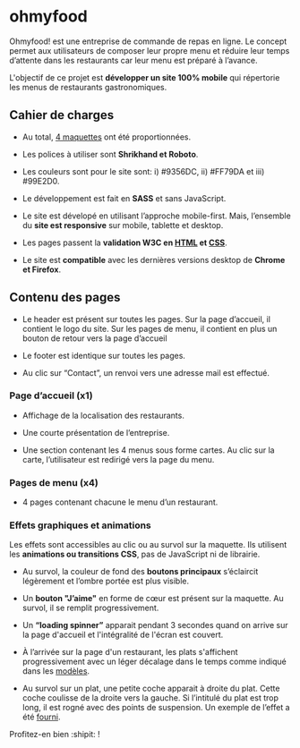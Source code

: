 # ohmyfood

Ohmyfood! est une entreprise de commande de repas en ligne. Le concept permet aux utilisateurs de composer leur propre menu et réduire leur temps d’attente dans les restaurants car leur menu est préparé à l’avance.

L'objectif de ce projet est **développer un site 100% mobile** qui répertorie les menus de restaurants gastronomiques.

## Cahier de charges

+ Au total, [4 maquettes](https://github.com/AaronMillOro/AaronMillanOropeza_3_26022021/tree/master/models) ont été proportionnées.

+ Les polices à utiliser sont **Shrikhand et Roboto**.

+ Les couleurs sont pour le site sont: i) #9356DC, ii) #FF79DA et iii) #99E2D0.

+ Le développement est fait en **SASS** et sans JavaScript.

+ Le site est dévelopé en utilisant l’approche mobile-first. Mais, l’ensemble du **site est responsive** sur mobile, tablette et desktop.

+ Les pages passent la **validation W3C en [HTML](https://validator.w3.org/) et [CSS](https://validator.w3.org/unicorn/)**.

+ Le site est **compatible** avec les dernières versions desktop de **Chrome et Firefox**.

## Contenu des pages

+ Le header est présent sur toutes les pages. Sur la page d’accueil, il contient le logo du site. Sur les pages de menu, il contient en plus un bouton de retour vers la page d’accueil

+ Le footer est identique sur toutes les pages.

+ Au clic sur “Contact”, un renvoi vers une adresse mail est effectué.

### Page d’accueil (x1)

 + Affichage de la localisation des restaurants.

 + Une courte présentation de l’entreprise.

 + Une section contenant les 4 menus sous forme cartes. Au clic sur la carte, l’utilisateur est redirigé vers la page du menu.

### Pages de menu (x4)

+ 4 pages contenant chacune le menu d’un restaurant.

### Effets graphiques et animations

Les effets sont accessibles au clic ou au survol sur la maquette. Ils utilisent les **animations ou transitions CSS**, pas de JavaScript ni de librairie.

+ Au survol, la couleur de fond des **boutons principaux** s’éclaircit légèrement et l’ombre portée est plus visible.

+ Un **bouton "J’aime"** en forme de cœur est présent sur la maquette. Au survol, il se remplit progressivement. 

+ Un **“loading spinner”** apparait pendant 3 secondes quand on arrive sur la page d'accueil et l'intégralité de l'écran est couvert.

+ À l’arrivée sur la page d'un restaurant, les plats s'affichent progressivement avec un léger décalage dans le temps comme indiqué dans les [modèles](https://github.com/AaronMillOro/AaronMillanOropeza_3_26022021/tree/master/models/Animations).

+ Au survol sur un plat, une petite coche apparait à droite du plat. Cette coche coulisse de la droite vers la gauche. Si l’intitulé du plat est trop long, il est rogné avec des points de suspension. Un exemple de l’effet a été [fourni](https://github.com/AaronMillOro/AaronMillanOropeza_3_26022021/tree/master/models/Animations).

Profitez-en bien :shipit: !
